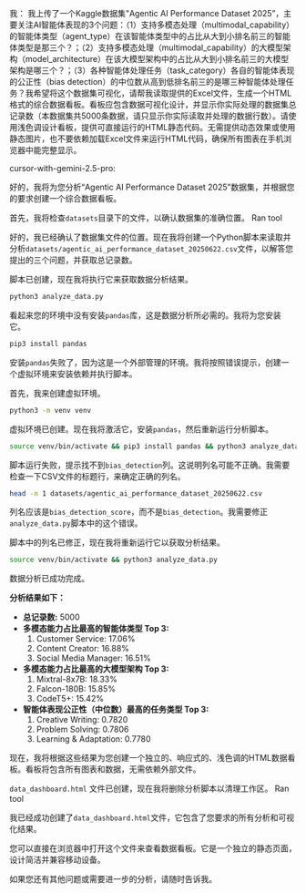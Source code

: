 我：
我上传了一个Kaggle数据集"Agentic AI Performance Dataset 2025”，主要关注AI智能体表现的3个问题：（1）支持多模态处理（multimodal_capability）的智能体类型（agent_type）在该智能体类型中的占比从大到小排名前三的智能体类型是那三个？；（2）支持多模态处理（multimodal_capability）的大模型架构（model_architecture）在该大模型架构中的占比从大到小排名前三的大模型架构是哪三个？；（3）各种智能体处理任务（task_category）各自的智能体表现的公正性（bias detection）的中位数从高到低排名前三的是哪三种智能体处理任务？我希望将这个数据集可视化，请帮我读取提供的Excel文件，生成一个HTML格式的综合数据看板。看板应包含数据可视化设计，并显示你实际处理的数据集总记录数（本数据集共5000条数据，请只显示你实际读取并处理的数据行数）。请使用浅色调设计看板，提供可直接运行的HTML静态代码。无需提供动态效果或使用静态图片，也不要依赖加载Excel文件来运行HTML代码，确保所有图表在手机浏览器中能完整显示。

cursor-with-gemini-2.5-pro:

好的，我将为您分析“Agentic AI Performance Dataset 2025”数据集，并根据您的要求创建一个综合数据看板。

首先，我将检查`datasets`目录下的文件，以确认数据集的准确位置。
Ran tool

好的，我已经确认了数据集文件的位置。现在我将创建一个Python脚本来读取并分析`datasets/agentic_ai_performance_dataset_20250622.csv`文件，以解答您提出的三个问题，并获取总记录数。

脚本已创建，现在我将执行它来获取数据分析结果。
```bash
python3 analyze_data.py
```

看起来您的环境中没有安装`pandas`库，这是数据分析所必需的。我将为您安装它。
```bash
pip3 install pandas
```

安装`pandas`失败了，因为这是一个外部管理的环境。我将按照错误提示，创建一个虚拟环境来安装依赖并执行脚本。

首先，我来创建虚拟环境。
```bash
python3 -m venv venv
```

虚拟环境已创建。现在我将激活它，安装`pandas`，然后重新运行分析脚本。
```bash
source venv/bin/activate && pip3 install pandas && python3 analyze_data.py
```

脚本运行失败，提示找不到`bias_detection`列。这说明列名可能不正确。我需要检查一下CSV文件的标题行，来确定正确的列名。
```bash
head -n 1 datasets/agentic_ai_performance_dataset_20250622.csv
```

列名应该是`bias_detection_score`，而不是`bias_detection`。我需要修正`analyze_data.py`脚本中的这个错误。

脚本中的列名已修正，现在我将重新运行它以获取分析结果。
```bash
source venv/bin/activate && python3 analyze_data.py
```

数据分析已成功完成。

**分析结果如下：**

*   **总记录数:** 5000
*   **多模态能力占比最高的智能体类型 Top 3:**
    1.  Customer Service: 17.06%
    2.  Content Creator: 16.88%
    3.  Social Media Manager: 16.51%
*   **多模态能力占比最高的大模型架构 Top 3:**
    1.  Mixtral-8x7B: 18.33%
    2.  Falcon-180B: 15.85%
    3.  CodeT5+: 15.42%
*   **智能体表现公正性（中位数）最高的任务类型 Top 3:**
    1.  Creative Writing: 0.7820
    2.  Problem Solving: 0.7806
    3.  Learning & Adaptation: 0.7780

现在，我将根据这些结果为您创建一个独立的、响应式的、浅色调的HTML数据看板。看板将包含所有图表和数据，无需依赖外部文件。

`data_dashboard.html` 文件已创建，现在我将删除分析脚本以清理工作区。
Ran tool

我已经成功创建了`data_dashboard.html`文件，它包含了您要求的所有分析和可视化结果。

您可以直接在浏览器中打开这个文件来查看数据看板。它是一个独立的静态页面，设计简洁并兼容移动设备。

如果您还有其他问题或需要进一步的分析，请随时告诉我。




